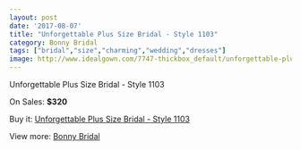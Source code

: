 ```yaml
---
layout: post
date: '2017-08-07'
title: "Unforgettable Plus Size Bridal - Style 1103"
category: Bonny Bridal
tags: ["bridal","size","charming","wedding","dresses"]
image: http://www.idealgown.com/7747-thickbox_default/unforgettable-plus-size-bridal-style-1103.jpg
---
```

Unforgettable Plus Size Bridal - Style 1103

On Sales: **$320**
<a href="https://www.idealgown.com/en/bonny-bridal/3294-unforgettable-plus-size-bridal-style-1103.html"><amp-img layout="responsive" width="600" height="600" src="//www.idealgown.com/7747-thickbox_default/unforgettable-plus-size-bridal-style-1103.jpg" alt="Unforgettable Plus Size Bridal - Style 1103 0" /></a>
<a href="https://www.idealgown.com/en/bonny-bridal/3294-unforgettable-plus-size-bridal-style-1103.html"><amp-img layout="responsive" width="600" height="600" src="//www.idealgown.com/7750-thickbox_default/unforgettable-plus-size-bridal-style-1103.jpg" alt="Unforgettable Plus Size Bridal - Style 1103 1" /></a>
<a href="https://www.idealgown.com/en/bonny-bridal/3294-unforgettable-plus-size-bridal-style-1103.html"><amp-img layout="responsive" width="600" height="600" src="//www.idealgown.com/7749-thickbox_default/unforgettable-plus-size-bridal-style-1103.jpg" alt="Unforgettable Plus Size Bridal - Style 1103 2" /></a>
<a href="https://www.idealgown.com/en/bonny-bridal/3294-unforgettable-plus-size-bridal-style-1103.html"><amp-img layout="responsive" width="600" height="600" src="//www.idealgown.com/7748-thickbox_default/unforgettable-plus-size-bridal-style-1103.jpg" alt="Unforgettable Plus Size Bridal - Style 1103 3" /></a>

Buy it: [Unforgettable Plus Size Bridal - Style 1103](https://www.idealgown.com/en/bonny-bridal/3294-unforgettable-plus-size-bridal-style-1103.html "Unforgettable Plus Size Bridal - Style 1103")

View more: [Bonny Bridal](https://www.idealgown.com/en/41-bonny-bridal "Bonny Bridal")